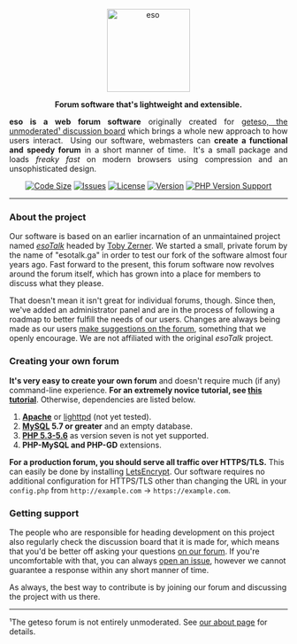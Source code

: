 <div align="center">

<img src="https://grntbg.github.io/esodev/img/logo.svg" alt="eso" width="150"/><br>

**Forum software that's lightweight and extensible.**

<p align="justify"><b>eso is a web forum software</b> originally created for <a href="https://geteso.org">geteso, the unmoderated¹ discussion board</a> which brings a whole new approach to how users interact.&nbsp&nbspUsing our software, webmasters can <b>create a functional and speedy forum</b> in a short manner of time.&nbsp&nbspIt's a small package and loads <i>freaky fast</i> on modern browsers using compression and an unsophisticated design.

[![Code Size](https://img.shields.io/github/languages/code-size/geteso/eso?style=plastic)]()
[![Issues](https://img.shields.io/github/issues/geteso/eso?style=plastic)]()
[![License](https://img.shields.io/github/license/geteso/eso?style=plastic)]()
[![Version](https://img.shields.io/github/v/release/geteso/eso?include_prereleases&style=plastic)]()
[![PHP Version Support](https://img.shields.io/badge/php-%5E5.6.4-blue?style=plastic)]()

</div>

---

### About the project
Our software is based on an earlier incarnation of an unmaintained project named [*esoTalk*](https://github.com/esotalk/esoTalk) headed by <a href="http://tobyzerner.com/">Toby Zerner</a>.  We started a small, private forum by the name of "esotalk.ga" in order to test our fork of the software almost four years ago.  Fast forward to the present, this forum software now revolves around the forum itself, which has grown into a place for members to discuss what they please.

That doesn't mean it isn't great for individual forums, though.  Since then, we've added an administrator panel and are in the process of following a roadmap to better fulfill the needs of our users.  Changes are always being made as our users [make suggestions on the forum](https://geteso.org/1020/), something that we openly encourage.  We are not affiliated with the original *esoTalk* project.

### Creating your own forum
**It's very easy to create your own forum** and doesn't require much (if any) command-line experience.  **For an extremely novice tutorial, see [this tutorial](https://github.com/geteso/eso/wiki/The-beginner's-guide-to-creating-your-forum)**.  Otherwise, dependencies are listed below.

1. **[Apache](https://apache.org)** or [lighttpd](https://www.lighttpd.net) (not yet tested).
2. **[MySQL](https://www.mysql.com) 5.7 or greater** and an empty database.
2. **[PHP 5.3-5.6](https://www.php.net/releases/5_6_0.php)** as version seven is not yet supported.
4. **PHP-MySQL and PHP-GD** extensions.

**For a production forum, you should serve all traffic over HTTPS/TLS.**  This can easily be done by installing [LetsEncrypt](https://letsencrypt.org/).  Our software requires no additional configuration for HTTPS/TLS other than changing the URL in your `config.php` from `http://example.com` -> `https://example.com`.

### Getting support
The people who are responsible for heading development on this project also regularly check the discussion board that it is made for, which means that you'd be better off asking your questions [on our forum](https://geteso.org).  If you're uncomfortable with that, you can always [open an issue](https://github.com/geteso/eso/issues), however we cannot guarantee a response within any short manner of time.

As always, the best way to contribute is by joining our forum and discussing the project with us there.

---

¹The geteso forum is not entirely unmoderated.  See [our about page](https://geteso.org/about/2) for details.
